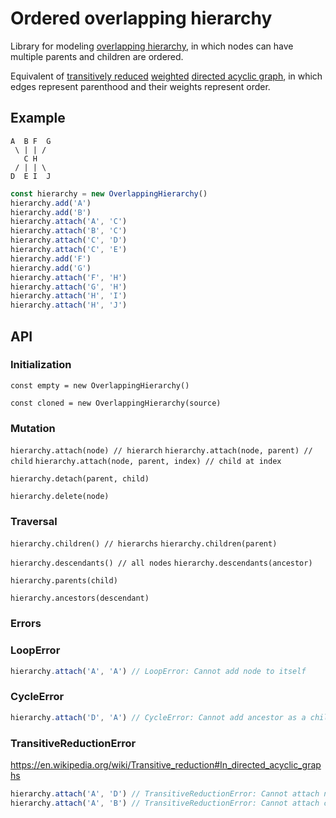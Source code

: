 # Ordered overlapping hierarchy

Library for modeling [overlapping hierarchy](https://en.wikipedia.org/wiki/Hierarchy#Degree_of_branching), in which nodes can have multiple parents and children are ordered.

Equivalent of [transitively reduced](https://en.wikipedia.org/wiki/Transitive_reduction#In_directed_acyclic_graphs) [weighted](https://en.wikipedia.org/wiki/Graph_(discrete_mathematics)#Weighted_graph) [directed acyclic graph](https://en.wikipedia.org/wiki/Directed_acyclic_graph), in which edges represent parenthood and their weights represent order.

## Example

```text
A  B F  G
 \ | | /
   C H
 / | | \
D  E I  J
```

```typescript
const hierarchy = new OverlappingHierarchy()
hierarchy.add('A')
hierarchy.add('B')
hierarchy.attach('A', 'C')
hierarchy.attach('B', 'C')
hierarchy.attach('C', 'D')
hierarchy.attach('C', 'E')
hierarchy.add('F')
hierarchy.add('G')
hierarchy.attach('F', 'H')
hierarchy.attach('G', 'H')
hierarchy.attach('H', 'I')
hierarchy.attach('H', 'J')
```

## API

### Initialization

`const empty = new OverlappingHierarchy()`

`const cloned = new OverlappingHierarchy(source)`

### Mutation

`hierarchy.attach(node) // hierarch`
`hierarchy.attach(node, parent) // child`
`hierarchy.attach(node, parent, index) // child at index`

`hierarchy.detach(parent, child)`

`hierarchy.delete(node)`

### Traversal

`hierarchy.children() // hierarchs`
`hierarchy.children(parent)`

`hierarchy.descendants() // all nodes`
`hierarchy.descendants(ancestor)`

`hierarchy.parents(child)`

`hierarchy.ancestors(descendant)`

### Errors

### LoopError

```typescript
hierarchy.attach('A', 'A') // LoopError: Cannot add node to itself
```

### CycleError

```typescript
hierarchy.attach('D', 'A') // CycleError: Cannot add ancestor as a child
```

### TransitiveReductionError

https://en.wikipedia.org/wiki/Transitive_reduction#In_directed_acyclic_graphs

```typescript
hierarchy.attach('A', 'D') // TransitiveReductionError: Cannot attach non-child descendant as a child
hierarchy.attach('A', 'B') // TransitiveReductionError: Cannot attach child whose descendant is a child of the parent
```
